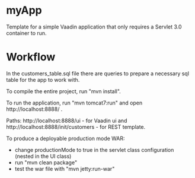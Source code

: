 myApp
==============

Template for a simple Vaadin application that only requires a Servlet 3.0 container to run.


Workflow
========

In the customers_table.sql file there are queries to prepare a necessary sql table for the app to work with.

To compile the entire project, run "mvn install".

To run the application, run "mvn tomcat7:run" and open http://localhost:8888/ .

Paths: http://localhost:8888/ui - for Vaadin ui and http://localhost:8888/init/customers - for REST template.

To produce a deployable production mode WAR:
- change productionMode to true in the servlet class configuration (nested in the UI class)
- run "mvn clean package"
- test the war file with "mvn jetty:run-war"
